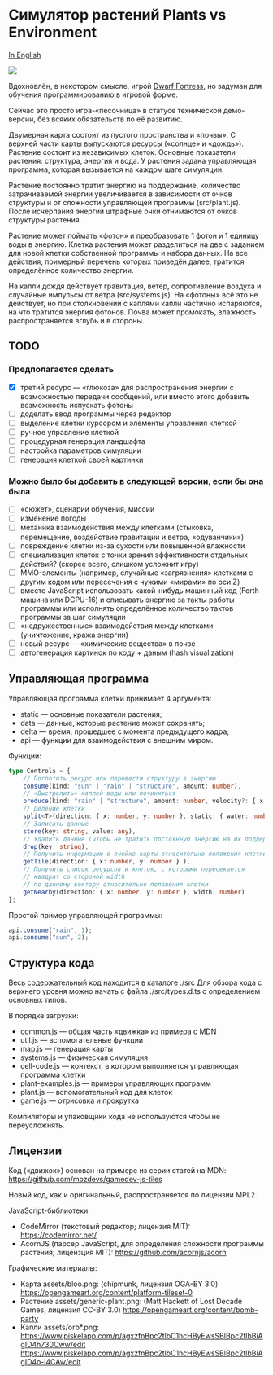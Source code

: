 # Симулятор растений Plants vs Environment

[In English](README.md)

![](gameplay.gif)

Вдохновлён, в некотором смысле, игрой [Dwarf Fortress](http://bay12games.com/dwarves/),
но задуман для обучения программированию в игровой форме.

Сейчас это просто игра-«песочница» в статусе технической демо-версии, без всяких обязательств по её развитию.

Двумерная карта состоит из пустого пространства и «почвы».
С верхней части карты выпускаются ресурсы («солнце» и «дождь»).
Растение состоит из независимых клеток.
Основные показатели растения: структура, энергия и вода.
У растения задана управляющая программа, которая вызывается на каждом шаге симуляции.

Растение постоянно тратит энергию на поддержание,
количество затрачиваемой энергии увеличивается в зависимости от
очков структуры и от сложности управляющей программы
(src/plant.js).
После исчерпания энергии штрафные очки отнимаются от очков структуры растения.

Растение может поймать «фотон»
и преобразовать 1 фотон и 1 единицу воды в энергию.
Клетка растения может разделиться на две с заданием
для новой клетки собственной программы и набора данных.
На все действия, примерный перечень которых приведён далее,
тратится определённое количество энергии.

На капли дождя действует гравитация, ветер, сопротивление воздуха и случайные импульсы от ветра
(src/systems.js).
На «фотоны» всё это не действует, но при столкновении с каплями
капли частично испаряются, на что тратится энергия фотонов.
Почва может промокать, влажность распространяется вглубь и в стороны.

## TODO

### Предполагается сделать

- [x] третий ресурс — «глюкоза» для распространения энергии с возможностью передачи сообщений, или вместо этого добавить возможность испускать фотоны
- [ ] доделать ввод программы через редактор
- [ ] выделение клетки курсором и элементы управления клеткой
- [ ] ручное управление клеткой
- [ ] процедурная генерация ландшафта
- [ ] настройка параметров симуляции
- [ ] генерация клеткой своей картинки

### Можно было бы добавить в следующей версии, если бы она была

- [ ] «сюжет», сценарии обучения, миссии
- [ ] изменение погоды
- [ ] механика взаимодействия между клетками (стыковка, перемещение, воздействие гравитации и ветра, «одуванчики»)
- [ ] повреждение клетки из-за сухости или повышенной влажности
- [ ] специализация клеток с точки зрения эффективности отдельных действий? (скорее всего, слишком усложнит игру)
- [ ] MMO-элементы (например, случайные «загрязнения» клетками с другим кодом
или пересечения с чужими «мирами» по оси Z)
- [ ] вместо JavaScript использовать какой-нибудь машинный код (Forth-машина или DCPU-16) и списывать энергию за такты работы программы или исполнять определённое количество тактов программы за шаг симуляции
- [ ] «недружественные» взаимодействия между клетками (уничтожение, кража энергии)
- [ ] новый ресурс — «химические вещества» в почве
- [ ] автогенерация картинок по коду + даным (hash visualization)

## Управляющая программа

Управляющая программа клетки принимает 4 аргумента:

- static — основные показатели растения;
- data — данные, которые растение может сохранять;
- delta — время, прошедшее с момента предыдущего кадра;
- api — функции для взаимодействия с внешним миром.

Функции:

```typescript
type Controls = {
    // Поглотить ресурс или перевести структуру в энергию
    consume(kind: "sun" | "rain" | "structure", amount: number),
    // «Выстрелить» каплей воды или починиться
    produce(kind: "rain" | "structure", amount: number, velocity?: { x: number, y: number }),
    // Деление клетки
    split<T>(direction: { x: number, y: number }, static: { water: number, structure: number, energy: number }, data: T, code?: string),
    // Записать данные
    store(key: string, value: any),
    // Удалить данные (чтобы не тратить постоянную энергию на их поддержание)
    drop(key: string),
    // Получить информацию о ячейке карты относительно положения клетки
    getTile(direction: { x: number, y: number } ),
    // Получить список ресурсов и клеток, с которыми пересекается
    // квадрат со стороной width
    // по данному вектору относительно положения клетки
    getNearby(direction: { x: number, y: number }, width: number)
};
```

Простой пример управляющей программы:

```js
api.consume("rain", 1);
api.consume("sun", 2);
```

## Структура кода
Весь содержательный код находится в каталоге ./src
Для обзора кода с верхнего уровня можно начать с файла ./src/types.d.ts с определением основных типов.

В порядке загрузки:
- common.js ­— общая часть «движка» из примера с MDN
- util.js — вспомогательные функции
- map.js — генерация карты
- systems.js ­­­— физическая симуляция
- cell-code.js — контекст, в котором выполняется управляющая программа клетки
- plant-examples.js — примеры управляющих программ
- plant.js — вспомогательный код для клеток
- game.js — отрисовка и прокрутка

Компиляторы и упаковщики кода не используются чтобы не переусложнять.

## Лицензии
Код («движок») основан на примере из серии статей на MDN: https://github.com/mozdevs/gamedev-js-tiles

Новый код, как и оригинальный, распространяется по лицензии MPL2.

JavaScript-библиотеки:
- CodeMirror (текстовый редактор; лицензия MIT): https://codemirror.net/
- AcornJS (парсер JavaScript, для определения сложности программы растения; лицензция MIT): https://github.com/acornjs/acorn

Графические материалы:
- Карта assets/bloo.png: (chipmunk, лицензия OGA-BY 3.0) https://opengameart.org/content/platform-tileset-0
- Растение assets/generic-plant.png: (Matt Hackett of Lost Decade Games, лицензия CC-BY 3.0) https://opengameart.org/content/bomb-party
- Капли assets/orb*.png: https://www.piskelapp.com/p/agxzfnBpc2tlbC1hcHByEwsSBlBpc2tlbBiAgID4h730Cww/edit
https://www.piskelapp.com/p/agxzfnBpc2tlbC1hcHByEwsSBlBpc2tlbBiAgID4o-i4CAw/edit

